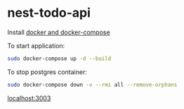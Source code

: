 # nest-todo-api

Install [docker and docker-compose](https://docs.docker.com/compose/install/)

To start application:

```bash
sudo docker-compose up -d --build
```

To stop postgres container:

```bash
sudo docker-compose down -v --rmi all --remove-orphans
```

[localhost:3003](http://localhost:3003)
